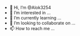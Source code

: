 - 👋 Hi, I’m @Alok3254
- 👀 I’m interested in ...
- 🌱 I’m currently learning ...
- 💞️ I’m looking to collaborate on ...
- 📫 How to reach me ...

<!---
Alok3254/Alok3254 is a ✨ special ✨ repository because its `README.md` (this file) appears on your GitHub profile.
You can click the Preview link to take a look at your changes.
---
